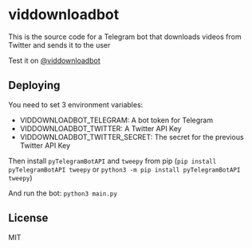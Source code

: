 # viddownloadbot

This is the source code for a Telegram bot that downloads videos from Twitter and sends it to the user

Test it on [@viddownloadbot](https://t.me/viddownloadbot)

## Deploying

You need to set 3 environment variables:

- VIDDOWNLOADBOT_TELEGRAM: A bot token for Telegram
- VIDDOWNLOADBOT_TWITTER: A Twitter API Key
- VIDDOWNLOADBOT_TWITTER_SECRET: The secret for the previous Twitter API Key

Then install `pyTelegramBotAPI` and `tweepy` from pip (`pip install pyTelegramBotAPI tweepy` or `python3 -m pip install pyTelegramBotAPI tweepy`)

And run the bot: `python3 main.py`

## License

MIT